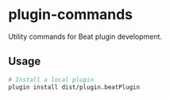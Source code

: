 # plugin-commands

Utility commands for Beat plugin development.

## Usage

```sh
# Install a local plugin
plugin install dist/plugin.beatPlugin
```
